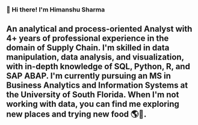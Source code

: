 
### 👋 Hi there! I'm Himanshu Sharma

## An analytical and process-oriented Analyst with 4+ years of professional experience in the domain of Supply Chain. I'm skilled in data manipulation, data analysis, and visualization, with in-depth knowledge of SQL, Python, R, and SAP ABAP. I'm currently pursuing an MS in Business Analytics and Information Systems at the University of South Florida. When I'm not working with data, you can find me exploring new places and trying new food 🌎🍔.

